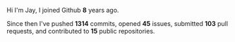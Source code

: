 Hi I'm Jay, I joined Github **8** years ago.

Since then I've pushed **1314** commits, opened **45** issues, submitted **103** pull requests, and contributed to **15** public repositories.
